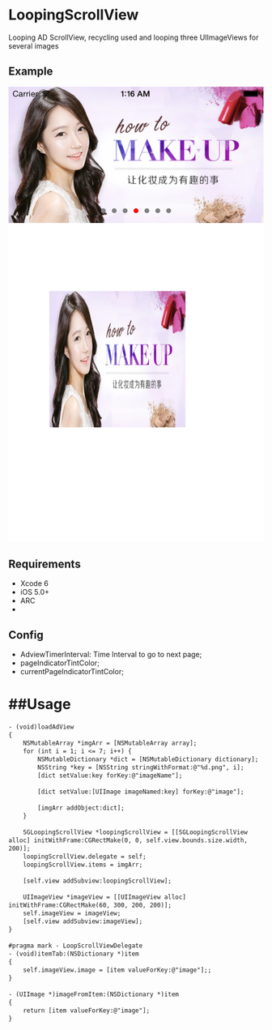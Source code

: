 # LoopingScrollView
Looping AD ScrollView, recycling used and looping three UIImageViews for several images

## Example
![](example1.png)


## Requirements

* Xcode 6
* iOS 5.0+
* ARC
* 

## Config
*  AdviewTimerInterval: Time Interval to go to next page;
*  pageIndicatorTintColor;
*  currentPageIndicatorTintColor;

##Usage
============
```
- (void)loadAdView
{
    NSMutableArray *imgArr = [NSMutableArray array];
    for (int i = 1; i <= 7; i++) {
        NSMutableDictionary *dict = [NSMutableDictionary dictionary];
        NSString *key = [NSString stringWithFormat:@"%d.png", i];
        [dict setValue:key forKey:@"imageName"];
        
        [dict setValue:[UIImage imageNamed:key] forKey:@"image"];
        
        [imgArr addObject:dict];
    }
    
    SGLoopingScrollView *loopingScrollView = [[SGLoopingScrollView alloc] initWithFrame:CGRectMake(0, 0, self.view.bounds.size.width, 200)];
    loopingScrollView.delegate = self;
    loopingScrollView.items = imgArr;
    
    [self.view addSubview:loopingScrollView];
    
    UIImageView *imageView = [[UIImageView alloc] initWithFrame:CGRectMake(60, 300, 200, 200)];
    self.imageView = imageView;
    [self.view addSubview:imageView];
}

#pragma mark - LoopScrollViewDelegate
- (void)itemTab:(NSDictionary *)item
{
    self.imageView.image = [item valueForKey:@"image"];;
}

- (UIImage *)imageFromItem:(NSDictionary *)item
{
    return [item valueForKey:@"image"];
}

```
